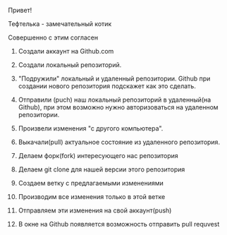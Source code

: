 Привет!

Тефтелька - замечательный котик

Совершенно с этим согласен

1. Создали аккаунт на Github.com
2. Создали локальный репозиторий.
3. "Подружили" локальный и удаленный репозитории. Github при создании нового репозитория подскажет как это сделать.
4. Отправили (puch) наш локальный репозиторий в удаленный(на Github), при этом возможно нужно авторизоваться на удаленном репозитории.
5. Произвели изменения "с другого компьютера".
6. Выкачали(pull) актуальное состояние из удаленного репозитория.

1. Делаем форк(fork) интересующего нас репозитория
2. Делаем git clone для нашей версии этого репозитория
3. Создаем ветку с предлагаемыми изменениями
4. Производим все изменения только в этой ветке
5. Отправляем эти изменения на свой аккаунт(push)
6. В окне на Github появляется возможность отправить pull requvest